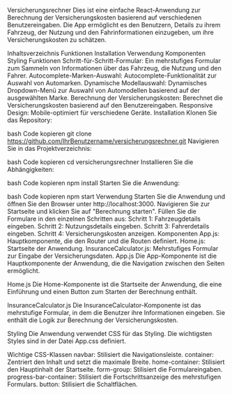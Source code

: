 Versicherungsrechner
Dies ist eine einfache React-Anwendung zur Berechnung der Versicherungskosten basierend auf verschiedenen Benutzereingaben. Die App ermöglicht es den Benutzern, Details zu ihrem Fahrzeug, der Nutzung und den Fahrinformationen einzugeben, um ihre Versicherungskosten zu schätzen.

Inhaltsverzeichnis
Funktionen
Installation
Verwendung
Komponenten
Styling
Funktionen
Schritt-für-Schritt-Formular: Ein mehrstufiges Formular zum Sammeln von Informationen über das Fahrzeug, die Nutzung und den Fahrer.
Autocomplete-Marken-Auswahl: Autocomplete-Funktionalität zur Auswahl von Automarken.
Dynamische Modellauswahl: Dynamisches Dropdown-Menü zur Auswahl von Automodellen basierend auf der ausgewählten Marke.
Berechnung der Versicherungskosten: Berechnet die Versicherungskosten basierend auf den Benutzereingaben.
Responsive Design: Mobile-optimiert für verschiedene Geräte.
Installation
Klonen Sie das Repository:

bash
Code kopieren
git clone https://github.com/IhrBenutzername/versicherungsrechner.git
Navigieren Sie in das Projektverzeichnis:

bash
Code kopieren
cd versicherungsrechner
Installieren Sie die Abhängigkeiten:

bash
Code kopieren
npm install
Starten Sie die Anwendung:

bash
Code kopieren
npm start
Verwendung
Starten Sie die Anwendung und öffnen Sie den Browser unter http://localhost:3000.
Navigieren Sie zur Startseite und klicken Sie auf "Berechnung starten".
Füllen Sie die Formulare in den einzelnen Schritten aus:
Schritt 1: Fahrzeugdetails eingeben.
Schritt 2: Nutzungsdetails eingeben.
Schritt 3: Fahrerdetails eingeben.
Schritt 4: Versicherungskosten anzeigen.
Komponenten
App.js: Hauptkomponente, die den Router und die Routen definiert.
Home.js: Startseite der Anwendung.
InsuranceCalculator.js: Mehrstufiges Formular zur Eingabe der Versicherungsdaten.
App.js
Die App-Komponente ist die Hauptkomponente der Anwendung, die die Navigation zwischen den Seiten ermöglicht.

Home.js
Die Home-Komponente ist die Startseite der Anwendung, die eine Einführung und einen Button zum Starten der Berechnung enthält.

InsuranceCalculator.js
Die InsuranceCalculator-Komponente ist das mehrstufige Formular, in dem die Benutzer ihre Informationen eingeben. Sie enthält die Logik zur Berechnung der Versicherungskosten.

Styling
Die Anwendung verwendet CSS für das Styling. Die wichtigsten Styles sind in der Datei App.css definiert.

Wichtige CSS-Klassen
navbar: Stilisiert die Navigationsleiste.
container: Zentriert den Inhalt und setzt die maximale Breite.
home-container: Stilisiert den Hauptinhalt der Startseite.
form-group: Stilisiert die Formulareingaben.
progress-bar-container: Stilisiert die Fortschrittsanzeige des mehrstufigen Formulars.
button: Stilisiert die Schaltflächen.







